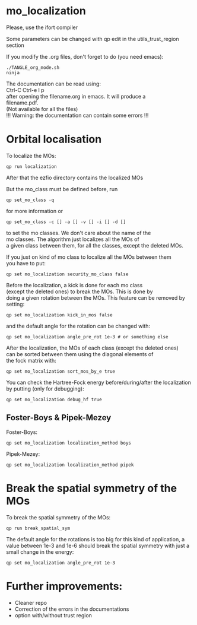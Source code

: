 # mo_localization

Please, use the ifort compiler  
  
Some parameters can be changed with qp edit in the utils_trust_region section 
 
If you modify the .org files, don't forget to do (you need emacs):  
``` 
./TANGLE_org_mode.sh  
ninja  
```  

The documentation can be read using:  
Ctrl-C Ctrl-e l p  
after opening the filename.org in emacs. It will produce a  
filename.pdf.  
(Not available for all the files)  
!!! Warning: the documentation can contain some errors !!! 

# Orbital localisation
To localize the MOs:  
```
qp run localization  
```
After that the ezfio directory contains the localized MOs  
 
But the mo_class must be defined before, run 
```
qp set_mo_class -q
```
for more information or  
```
qp set_mo_class -c [] -a [] -v [] -i [] -d [] 
```
to set the mo classes. We don't care about the name of the   
mo classes. The algorithm just localizes all the MOs of  
a given class between them, for all the classes, except the deleted MOs.  

If you just on kind of mo class to localize all the MOs between them  
you have to put:
```
qp set mo_localization security_mo_class false
```

Before the localization, a kick is done for each mo class  
(except the deleted ones) to break the MOs. This is done by   
doing a given rotation between the MOs.
This feature can be removed by setting:
```
qp set mo_localization kick_in_mos false
```
and the default angle for the rotation can be changed with:
```
qp set mo_localization angle_pre_rot 1e-3 # or something else
```

After the localization, the MOs of each class (except the deleted ones)  
can be sorted between them using the diagonal elements of  
the fock matrix with:
```
qp set mo_localization sort_mos_by_e true
```

You can check the Hartree-Fock energy before/during/after the localization  
by putting (only for debugging):
```
qp set mo_localization debug_hf true 
```

## Foster-Boys & Pipek-Mezey
Foster-Boys:  
``` 
qp set mo_localization localization_method boys 
``` 
 
Pipek-Mezey:  
``` 
qp set mo_localization localization_method pipek 
``` 

# Break the spatial symmetry of the MOs
To break the spatial symmetry of the MOs:   
```
qp run break_spatial_sym
```
The default angle for the rotations is too big for this kind of
application, a value between 1e-3 and 1e-6 should break the spatial
symmetry with just a small change in the energy:
```
qp set mo_localization angle_pre_rot 1e-3
``` 

# Further improvements: 
- Cleaner repo 
- Correction of the errors in the documentations 
- option with/without trust region 
